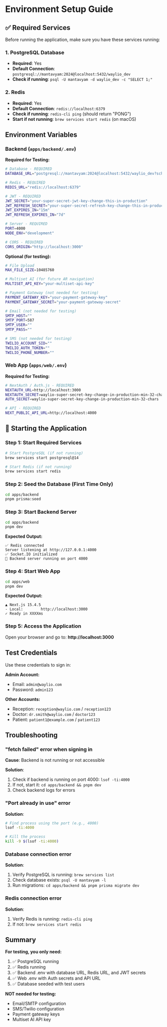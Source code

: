 # Environment Setup Guide

## ✅ Required Services

Before running the application, make sure you have these services running:

### 1. PostgreSQL Database
- **Required**: Yes
- **Default Connection**: `postgresql://mantavyam:2024@localhost:5432/waylio_dev`
- **Check if running**: `psql -U mantavyam -d waylio_dev -c "SELECT 1;"`

### 2. Redis
- **Required**: Yes
- **Default Connection**: `redis://localhost:6379`
- **Check if running**: `redis-cli ping` (should return "PONG")
- **Start if not running**: `brew services start redis` (on macOS)

## Environment Variables

### Backend (`apps/backend/.env`)

**Required for Testing:**
```bash
# Database - REQUIRED
DATABASE_URL="postgresql://mantavyam:2024@localhost:5432/waylio_dev?schema=public"

# Redis - REQUIRED
REDIS_URL="redis://localhost:6379"

# JWT - REQUIRED
JWT_SECRET="your-super-secret-jwt-key-change-this-in-production"
JWT_REFRESH_SECRET="your-super-secret-refresh-key-change-this-in-production"
JWT_EXPIRES_IN="15m"
JWT_REFRESH_EXPIRES_IN="7d"

# Server - REQUIRED
PORT=4000
NODE_ENV="development"

# CORS - REQUIRED
CORS_ORIGIN="http://localhost:3000"
```

**Optional (for testing):**
```bash
# File Upload
MAX_FILE_SIZE=10485760

# Multiset AI (for future AR navigation)
MULTISET_API_KEY="your-multiset-api-key"

# Payment Gateway (not needed for testing)
PAYMENT_GATEWAY_KEY="your-payment-gateway-key"
PAYMENT_GATEWAY_SECRET="your-payment-gateway-secret"

# Email (not needed for testing)
SMTP_HOST=""
SMTP_PORT=587
SMTP_USER=""
SMTP_PASS=""

# SMS (not needed for testing)
TWILIO_ACCOUNT_SID=""
TWILIO_AUTH_TOKEN=""
TWILIO_PHONE_NUMBER=""
```

### Web App (`apps/web/.env`)

**Required for Testing:**
```bash
# NextAuth / Auth.js - REQUIRED
NEXTAUTH_URL=http://localhost:3000
NEXTAUTH_SECRET=waylio-super-secret-key-change-in-production-min-32-chars
AUTH_SECRET=waylio-super-secret-key-change-in-production-min-32-chars

# API - REQUIRED
NEXT_PUBLIC_API_URL=http://localhost:4000
```

## 🚀 Starting the Application

### Step 1: Start Required Services

```bash
# Start PostgreSQL (if not running)
brew services start postgresql@14

# Start Redis (if not running)
brew services start redis
```

### Step 2: Seed the Database (First Time Only)

```bash
cd apps/backend
pnpm prisma:seed
```

### Step 3: Start Backend Server

```bash
cd apps/backend
pnpm dev
```

**Expected Output:**
```
✅ Redis connected
Server listening at http://127.0.0.1:4000
✅ Socket.IO initialized
🚀 Backend server running on port 4000
```

### Step 4: Start Web App

```bash
cd apps/web
pnpm dev
```

**Expected Output:**
```
▲ Next.js 15.4.5
- Local:        http://localhost:3000
✓ Ready in XXXXms
```

### Step 5: Access the Application

Open your browser and go to: **http://localhost:3000**

## Test Credentials

Use these credentials to sign in:

**Admin Account:**
- Email: `admin@waylio.com`
- Password: `admin123`

**Other Accounts:**
- Reception: `reception@waylio.com` / `reception123`
- Doctor: `dr.smith@waylio.com` / `doctor123`
- Patient: `patient1@example.com` / `patient123`

## Troubleshooting

### "fetch failed" error when signing in

**Cause**: Backend is not running or not accessible

**Solution**:
1. Check if backend is running on port 4000: `lsof -ti:4000`
2. If not, start it: `cd apps/backend && pnpm dev`
3. Check backend logs for errors

### "Port already in use" error

**Solution**:
```bash
# Find process using the port (e.g., 4000)
lsof -ti:4000

# Kill the process
kill -9 $(lsof -ti:4000)
```

### Database connection error

**Solution**:
1. Verify PostgreSQL is running: `brew services list`
2. Check database exists: `psql -U mantavyam -l`
3. Run migrations: `cd apps/backend && pnpm prisma migrate dev`

### Redis connection error

**Solution**:
1. Verify Redis is running: `redis-cli ping`
2. If not: `brew services start redis`

## Summary

**For testing, you only need:**
1. ✅ PostgreSQL running
2. ✅ Redis running
3. ✅ Backend .env with database URL, Redis URL, and JWT secrets
4. ✅ Web .env with Auth secrets and API URL
5. ✅ Database seeded with test users

**NOT needed for testing:**
- Email/SMTP configuration
- SMS/Twilio configuration
- Payment gateway keys
- Multiset AI API key
